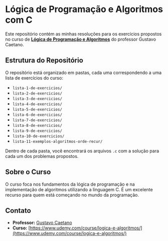 # Lógica de Programação e Algoritmos com C

Este repositório contém as minhas resoluções para os exercícios propostos no curso de **[Lógica de Programação e Algoritmos](https://www.udemy.com/course/logica-e-algoritmos/)** do professor Gustavo Caetano.

## Estrutura do Repositório

O repositório está organizado em pastas, cada uma correspondendo a uma lista de exercícios do curso:

- `lista-1-de-exercicios/`
- `lista-2-de-exercicios/`
- `lista-3-de-exercicios/`
- `lista-4-de-exercicios/`
- `lista-5-de-exercicios/`
- `lista-6-de-exercicios/`
- `lista-7-de-exercicios/`
- `lista-8-de-exercicios/`
- `lista-9-de-exercicios/`
- `lista-10-de-exercicios/`
- `lista-11-exemplos-algoritmos-orde-recur/`


Dentro de cada pasta, você encontrará os arquivos `.c` com a solução para cada um dos problemas propostos.

## Sobre o Curso

O curso foca nos fundamentos da lógica de programação e na implementação de algoritmos utilizando a linguagem C. É um excelente recurso para quem está começando no mundo da programação.

## Contato

- **Professor:** [Gustavo Caetano](https://www.linkedin.com/in/oguscaetano/)
- **Curso:** [https://www.udemy.com/course/logica-e-algoritmos/](https://www.udemy.com/course/logica-e-algoritmos/)
